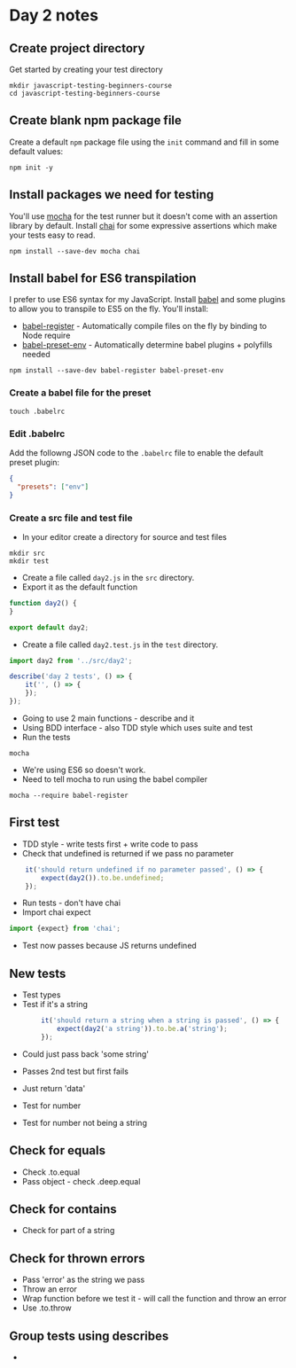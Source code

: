 # Day 2 notes

## Create project directory

Get started by creating your test directory

```shell
mkdir javascript-testing-beginners-course
cd javascript-testing-beginners-course
```

## Create blank npm package file

Create a default `npm` package file using the `init` command and fill in some default values:

```shell
npm init -y
```

## Install packages we need for testing

You'll use [mocha](https://mochajs.org/) for the test runner but it doesn't come with an assertion library by default. Install [chai](http://chaijs.com/) for some expressive assertions which make your tests easy to read.

```shell
npm install --save-dev mocha chai
```

## Install babel for ES6 transpilation

I prefer to use ES6 syntax for my JavaScript. Install [babel](https://babeljs.io/) and some plugins to allow you to transpile to ES5 on the fly. You'll install:

* [babel-register](https://babeljs.io/docs/usage/babel-register/) - Automatically compile files on the fly by binding to Node require
* [babel-preset-env](https://github.com/babel/babel-preset-env) - Automatically determine babel plugins + polyfills needed

```shell
npm install --save-dev babel-register babel-preset-env
```

### Create a babel file for the preset

```shell
touch .babelrc
```

### Edit .babelrc

Add the followng JSON code to the `.babelrc` file to enable the default preset plugin:

```json
{
  "presets": ["env"]
}
```

### Create a src file and test file

* In your editor create a directory for source and test files

```shell
mkdir src
mkdir test
```

* Create a file called `day2.js` in the `src` directory.
* Export it as the default function

```javascript
function day2() {
}

export default day2;
```

* Create a file called `day2.test.js` in the `test` directory.

```javascript
import day2 from '../src/day2';

describe('day 2 tests', () => {
    it('', () => {
    });
});
```

* Going to use 2 main functions - describe and it
* Using BDD interface - also TDD style which uses suite and test
* Run the tests

```shell
mocha
```

* We're using ES6 so doesn't work.
* Need to tell mocha to run using the babel compiler

```shell
mocha --require babel-register
```

## First test

* TDD style - write tests first + write code to pass
* Check that undefined is returned if we pass no parameter


```javascript
    it('should return undefined if no parameter passed', () => {
        expect(day2()).to.be.undefined;
    });
```

* Run tests - don't have chai
* Import chai expect

```javascript
import {expect} from 'chai';
```

* Test now passes because JS returns undefined

## New tests

* Test types
* Test if it's a string

```javascript
        it('should return a string when a string is passed', () => {
            expect(day2('a string')).to.be.a('string');
        });
```

* Could just pass back 'some string'
* Passes 2nd test but first fails
* Just return 'data'

* Test for number
* Test for number not being a string

## Check for equals

* Check .to.equal
* Pass object - check .deep.equal

## Check for contains

* Check for part of a string

## Check for thrown errors

* Pass 'error' as the string we pass
* Throw an error
* Wrap function before we test it - will call the function and throw an error
* Use .to.throw

## Group tests using describes

*


